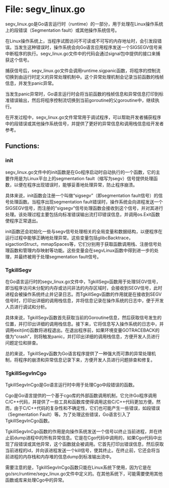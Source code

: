 # File: segv_linux.go

segv_linux.go是Go语言运行时（runtime）的一部分，用于处理在Linux操作系统上的段错误（Segmentation fault）或其他操作系统信号。

在Linux操作系统上，当程序试图访问不可读或不可写的内存地址时，会引发段错误。当发生这种错误时，操作系统会向Go语言应用程序发送一个SIGSEGV信号来中断程序的执行。segv_linux.go文件中的代码会通过signal包中提供的接口来捕获这个信号。

捕获信号后，segv_linux.go文件会调用runtime.sigpanic函数，将程序的控制流切换到由运行时定义的异常处理机制中。这个异常处理机制会记录当前函数的栈帧信息，并发生panic异常。

当发生panic异常时，Go语言运行时会将当前函数的栈帧信息和异常信息打印到标准错误输出，然后将程序控制流切换到当前goroutine的父goroutine中，继续执行。

在开发过程中，segv_linux.go文件常常用于调试程序，可以帮助开发者捕获程序中的段错误或其他操作系统信号，并提供了更好的异常信息和调用栈信息给开发者参考。

## Functions:

### init

segv_linux.go文件中的init函数是在Go程序启动时自动执行的一个函数，它的主要作用是为Linux平台上的segmentation fault（缩写为segv）信号提供处理函数，以便在程序出现错误时，能够妥善地处理异常，防止程序崩溃。

具体来说，init函数会注册一个叫做“sigsegv”（即segmentation fault信号）的信号处理函数。当程序出现segmentation fault错误时，操作系统会向进程发送一个SIGSEGV信号，而注册的“sigsegv”信号处理函数会接收到这个信号，并对其进行处理。该处理过程主要包括向标准错误输出流打印错误信息，并调用os.Exit函数使程序正常退出。

init函数还会初始化一些与segv信号处理相关的全局变量和数据结构，以便程序在运行过程中能够正确地处理异常。这些变量包括glibcBacktrace，sigactionStruct，mmapSpaces等，它们分别用于获取函数调用栈、注册信号处理函数和管理内存映射等功能。这些变量会在segvLinux函数中得到进一步的处理，并最终被用于处理segmentation fault信号。



### TgkillSegv

在Go语言运行时的segv_linux.go文件中，TgkillSegv函数用于处理SEGV信号，即当程序访问未分配的内存或访问非法的内存区域时，会接收到SEGV信号，此时进程会被操作系统终止并记录日志。而TgkillSegv函数的作用就是在接收到SEGV信号时，打印出详细的调用栈信息，并将信息记录在操作系统的日志中，便于开发人员进行调试和分析。

具体来说，TgkillSegv函数首先获取当前的Goroutine信息，然后获取信号发生的位置，并打印出详细的调用栈信息。接下来，它将信息写入操作系统的日志中，并调用exit(int)函数将进程退出。在退出程序前，如果环境变量GOTRACEBACK的值为“crash”，则将触发panic，并打印出详细的调用栈信息，方便开发人员进行问题定位和排查。

总的来说，TgkillSegv函数为Go语言程序提供了一种强大而可靠的异常处理机制，将程序的崩溃和异常信息记录下来，方便开发人员进行问题排查和修复。



### TgkillSegvInCgo

TgkillSegvInCgo是Go语言运行时中用于处理Cgo中段错误的函数。

Cgo是Go语言提供的一个基于cgo库的外部函数调用机制，它允许Go程序调用C/C++代码，并提供了一些工具和函数库使得调用这些C/C++代码更加方便。然而，由于C/C++代码的复杂性和不确定性，它们也可能产生一些错误，如段错误（Segmentation Fault）等。为了处理这些错误，Go语言引入了TgkillSegvInCgo函数。

TgkillSegvInCgo函数的作用是向操作系统发送一个信号以终止当前进程，并在终止前dump进程中的所有异常信息。它是在Cgo代码中调用的，如果Cgo代码中出现了段错误或其他异常，这个函数就会被调用。它首先打印出错误信息，然后获取当前进程的id，并向该进程发送一个kill信号，使其终止。在终止前，它还会将当前进程的内存栈和内存堆的信息dump到标准输出流中。

需要注意的是，TgkillSegvInCgo函数只能在Linux系统下使用，因为它是在go/src/runtime/segv_linux.go文件中定义的。在其他系统下，可能需要使用其他函数或库来处理Cgo中的异常。



